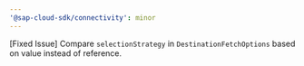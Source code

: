 ```yaml
---
'@sap-cloud-sdk/connectivity': minor
---
```


[Fixed Issue] Compare `selectionStrategy` in `DestinationFetchOptions` based on value instead of reference.
